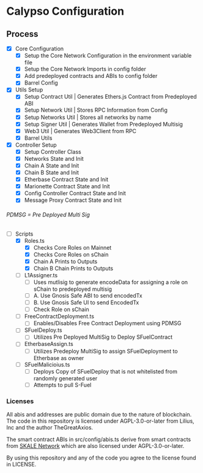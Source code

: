 # Calypso Configuration

## Process
- [x] Core Configuration
	- [x] Setup the Core Network Configuration in the environment variable file
	- [x] Setup the Core Network Imports in config folder
	- [x] Add predeployed contracts and ABIs to config folder
	- [x] Barrel Config
- [x] Utils Setup
	- [x] Setup Contract Util | Generates Ethers.js Contract from Predeployed ABI
	- [x] Setup Network Util | Stores RPC Information from Config
	- [x] Setup Networks Util | Stores all networks by name
	- [x] Setup Signer Util | Generates Wallet from Predeployed Multisig
	- [x] Web3 Util | Generates Web3Client from RPC
	- [x] Barrel Utils
- [x] Controller Setup
	- [x] Setup Controller Class
	- [x] Networks State and Init
	- [x] Chain A State and Init
	- [x] Chain B State and Init
	- [x] Etherbase Contract State and Init
	- [x] Marionette Contract State and Init
	- [x] Config Controller Contract State and Init
	- [x] Message Proxy Contract State and Init

###### PDMSG = Pre Deployed Multi Sig

- [ ] Scripts
	- [x] Roles.ts
		- [x] Checks Core Roles on Mainnet
		- [x] Checks Core Roles on sChain
		- [x] Chain A Prints to Outputs
		- [x] Chain B Chain Prints to Outputs
	- [ ] L1Assigner.ts
		- [ ] Uses mutlisig to generate encodeData for assigning a role on sChain to predeployed multisig
		- [ ] A. Use Gnosis Safe ABI to send encodedTx
		- [ ] B. Use Gnosis Safe UI to send EncodedTx
		- [ ] Check Role on sChain
	- [ ] FreeContractDeployment.ts
		- [ ] Enables/Disables Free Contract Deployment using PDMSG
	- [ ] SFuelDeploy.ts
		- [ ] Utilizes Pre Deployed MultiSig to Deploy SFuelContract
	- [ ] EtherbaseAssign.ts
		- [ ] Utilizes Predeploy MultiSig to assign SFuelDeployment to Etherbase as owner
	- [ ] SFuelMalicioius.ts
		- [ ] Deploys Copy of SFuelDeploy that is not whitelisted from randomly generated user
		- [ ] Attempts to pull S-Fuel

### Licenses

All abis and addresses are public domain due to the nature of blockchain. 
The code in this repository is licensed under AGPL-3.0-or-later from Lilius, Inc and the author TheGreatAxios.

The smart contract ABIs in src/config/abis.ts derive from smart contracts from [SKALE Network](https://github.com/skalenetwork) which are also licensed under AGPL-3.0-or-later.

By using this repository and any of the code you agree to the license found in LICENSE.